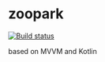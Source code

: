 # zoopark
[![Build status](https://build.appcenter.ms/v0.1/apps/91f1d712-60a5-439e-861d-96f47f94099b/branches/dev/badge)](https://appcenter.ms)

based on MVVM and Kotlin

